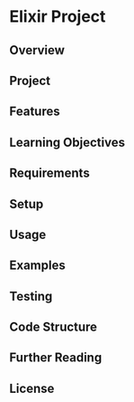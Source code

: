 # Elixir Project

## Overview

## Project

## Features

## Learning Objectives

## Requirements

## Setup

## Usage

## Examples

## Testing

## Code Structure

## Further Reading

## License
